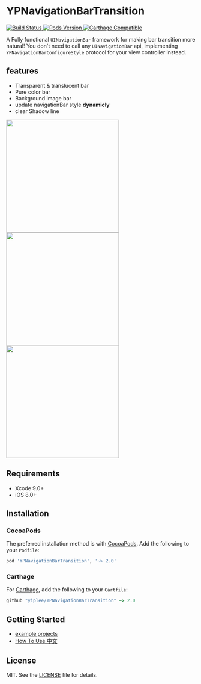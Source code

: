 # YPNavigationBarTransition

<p align="left">
    <a href="https://travis-ci.org/yiplee/YPNavigationBarTransition">
        <img src="https://travis-ci.org/yiplee/YPNavigationBarTransition.svg?branch=master&style=flat"
             alt="Build Status">
    </a>
    <a href="https://cocoapods.org/pods/YPNavigationBarTransition">
        <img src="https://img.shields.io/cocoapods/v/YPNavigationBarTransition.svg?style=flat"
             alt="Pods Version">
    </a>
    <!-- <a href='https://coveralls.io/github/yiplee/YPNavigationBarTransition?branch=master'>
        <img src='https://coveralls.io/repos/github/yiplee/YPNavigationBarTransition/badge.svg?branch=master' alt='Coverage Status' />
    </a> -->
    <a href="https://github.com/Carthage/Carthage">
        <img src="https://img.shields.io/badge/Carthage-compatible-brightgreen.svg?style=flat"
             alt="Carthage Compatible">
    </a>
</p>

A Fully functional `UINavigationBar` framework for making bar transition more natural! You don't need to call any `UINavigationBar` api, implementing `YPNavigationBarConfigureStyle` protocol for your view controller instead.

## features

- Transparent & translucent bar
- Pure color bar
- Background image bar
- update navigationBar style **dynamicly**
- clear Shadow line

<p>
    <a href="https://www.youtube.com/watch?v=u8Y-pvqE9_4">
        <img src="https://raw.githubusercontent.com/yiplee/YPNavigationBarTransition/master/screenshots/gif-01.gif" width=300>
    </a>
    <a href="https://www.youtube.com/watch?v=u8Y-pvqE9_4">
        <img src="https://raw.githubusercontent.com/yiplee/YPNavigationBarTransition/master/screenshots/gif-02.gif" width=300>
    </a>
    <a href="https://www.youtube.com/watch?v=u8Y-pvqE9_4">
        <img src="https://raw.githubusercontent.com/yiplee/YPNavigationBarTransition/master/screenshots/gif-03.gif" width=300>
    </a>
</p>

## Requirements

- Xcode 9.0+
- iOS 8.0+

## Installation

### CocoaPods

The preferred installation method is with [CocoaPods](https://cocoapods.org). Add the following to your `Podfile`:

```ruby
pod 'YPNavigationBarTransition', '~> 2.0'
```

### Carthage

For [Carthage](https://github.com/Carthage/Carthage), add the following to your `Cartfile`:

```ruby
github "yiplee/YPNavigationBarTransition" ~> 2.0
```

## Getting Started

- [example projects](https://github.com/yiplee/YPNavigationBarTransition/tree/master/YPNavigationBarTransition-Example)
- [How To Use 中文](https://github.com/yiplee/YPNavigationBarTransition/blob/master/docs/how_to_use_CN.markdown)

## License

MIT. See the [LICENSE](LICENSE) file for details.


